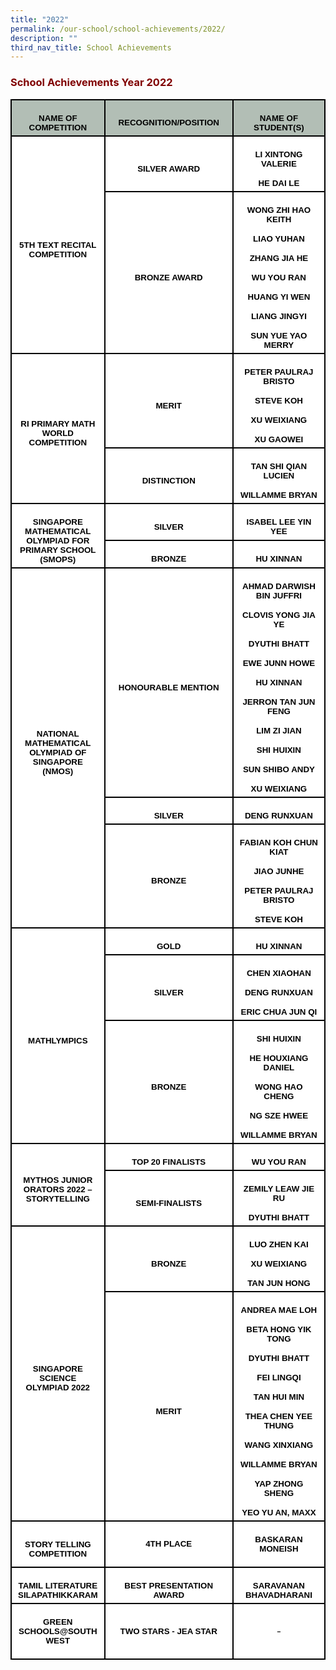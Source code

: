 ```yaml
---
title: "2022"
permalink: /our-school/school-achievements/2022/
description: ""
third_nav_title: School Achievements
---
```

<h3><strong><span style="color: #800000;">School Achievements Year 2022</span></strong></h3>
<table class="MsoNormalTable" style="width: 100.0%; background: white; border-collapse: collapse; mso-yfti-tbllook: 1184; mso-padding-alt: 0cm 0cm 0cm 0cm;" border="0" width="100%" cellspacing="0" cellpadding="0">
<tbody>
<tr style="mso-yfti-irow: 0; mso-yfti-firstrow: yes; height: 23.15pt;">
<td style="width: 23.22%; border: solid black 1.5pt; background: #B2BEB5; padding: 3.75pt 7.5pt 3.75pt 7.5pt; height: 23.15pt;" width="23%">
<p class="MsoNormal" style="mso-margin-top-alt: auto; margin-bottom: 0cm; text-align: center; line-height: normal;" align="center"><strong><span style="font-size: 10.0pt; font-family: 'Arial',sans-serif; mso-fareast-font-family: 'Times New Roman'; color: black; mso-color-alt: windowtext;">NAME OF COMPETITION</span></strong></p>
</td>
<td style="width: 44.46%; border: solid black 1.5pt; border-left: none; background: #B2BEB5; padding: 3.75pt 7.5pt 3.75pt 7.5pt; height: 23.15pt;" width="44%">
<p class="MsoNormal" style="mso-margin-top-alt: auto; margin-bottom: 0cm; text-align: center; line-height: normal;" align="center"><strong><span style="font-size: 10.0pt; font-family: 'Arial',sans-serif; mso-fareast-font-family: 'Times New Roman'; color: black; mso-color-alt: windowtext;">RECOGNITION/POSITION</span></strong></p>
</td>
<td style="width: 32.32%; border: solid black 1.5pt; border-left: none; background: #B2BEB5; padding: 3.75pt 7.5pt 3.75pt 7.5pt; height: 23.15pt;" width="32%">
<p class="MsoNormal" style="mso-margin-top-alt: auto; margin-bottom: 0cm; text-align: center; line-height: normal;" align="center"><strong><span style="font-size: 10.0pt; font-family: 'Arial',sans-serif; mso-fareast-font-family: 'Times New Roman'; color: black; mso-color-alt: windowtext;">NAME OF STUDENT(S)</span></strong></p>
</td>
</tr>
<tr style="mso-yfti-irow: 1; height: 35.1pt;">
<td style="width: 23.22%; border: solid black 1.5pt; border-top: none; padding: 3.75pt 7.5pt 3.75pt 7.5pt; height: 35.1pt;" rowspan="2" width="23%">
<p class="MsoNormal" style="mso-margin-top-alt: auto; margin-bottom: 0cm; text-align: center; line-height: normal;" align="center"><strong><span style="font-size: 10.0pt; font-family: 'Arial',sans-serif; mso-fareast-font-family: 'Times New Roman'; color: black; mso-color-alt: windowtext;">5TH TEXT RECITAL COMPETITION</span></strong></p>
</td>
<td style="width: 44.46%; border-top: none; border-left: none; border-bottom: solid black 1.5pt; border-right: solid black 1.5pt; padding: 3.75pt 7.5pt 3.75pt 7.5pt; height: 35.1pt;" width="44%">
<p class="MsoNormal" style="mso-margin-top-alt: auto; margin-bottom: 0cm; text-align: center; line-height: normal;" align="center"><strong><span style="font-size: 10.0pt; font-family: 'Arial',sans-serif; mso-fareast-font-family: 'Times New Roman'; color: black; mso-color-alt: windowtext;">SILVER AWARD</span></strong></p>
</td>
<td style="width: 32.32%; border-top: none; border-left: none; border-bottom: solid black 1.5pt; border-right: solid black 1.5pt; padding: 3.75pt 7.5pt 3.75pt 7.5pt; height: 35.1pt;" width="32%">
<p class="MsoNormal" style="mso-margin-top-alt: auto; mso-margin-bottom-alt: auto; text-align: center; line-height: normal;" align="center"><strong><span style="font-size: 10.0pt; font-family: 'Arial',sans-serif; mso-fareast-font-family: 'Times New Roman'; color: black; mso-color-alt: windowtext;">LI XINTONG VALERIE</span></strong></p>
<p class="MsoNormal" style="mso-margin-top-alt: auto; margin-bottom: 0cm; text-align: center; line-height: normal;" align="center"><strong><span style="font-size: 10.0pt; font-family: 'Arial',sans-serif; mso-fareast-font-family: 'Times New Roman'; color: black; mso-color-alt: windowtext;">HE DAI LE</span></strong></p>
</td>
</tr>
<tr style="mso-yfti-irow: 2; height: 139.2pt;">
<td style="width: 44.46%; border-top: none; border-left: none; border-bottom: solid black 1.5pt; border-right: solid black 1.5pt; padding: 3.75pt 7.5pt 3.75pt 7.5pt; height: 139.2pt;" width="44%">
<p class="MsoNormal" style="mso-margin-top-alt: auto; margin-bottom: 0cm; text-align: center; line-height: normal;" align="center"><strong><span style="font-size: 10.0pt; font-family: 'Arial',sans-serif; mso-fareast-font-family: 'Times New Roman'; color: black; mso-color-alt: windowtext;">BRONZE AWARD</span></strong></p>
</td>
<td style="width: 32.32%; border-top: none; border-left: none; border-bottom: solid black 1.5pt; border-right: solid black 1.5pt; padding: 3.75pt 7.5pt 3.75pt 7.5pt; height: 139.2pt;" width="32%">
<p class="MsoNormal" style="mso-margin-top-alt: auto; mso-margin-bottom-alt: auto; text-align: center; line-height: normal;" align="center"><strong><span style="font-size: 10.0pt; font-family: 'Arial',sans-serif; mso-fareast-font-family: 'Times New Roman'; color: black; mso-color-alt: windowtext;">WONG ZHI HAO KEITH</span></strong></p>
<p class="MsoNormal" style="mso-margin-top-alt: auto; mso-margin-bottom-alt: auto; text-align: center; line-height: normal;" align="center"><strong><span style="font-size: 10.0pt; font-family: 'Arial',sans-serif; mso-fareast-font-family: 'Times New Roman'; color: black; mso-color-alt: windowtext;">LIAO YUHAN</span></strong></p>
<p class="MsoNormal" style="mso-margin-top-alt: auto; mso-margin-bottom-alt: auto; text-align: center; line-height: normal;" align="center"><strong><span style="font-size: 10.0pt; font-family: 'Arial',sans-serif; mso-fareast-font-family: 'Times New Roman'; color: black; mso-color-alt: windowtext;">ZHANG JIA HE</span></strong></p>
<p class="MsoNormal" style="mso-margin-top-alt: auto; mso-margin-bottom-alt: auto; text-align: center; line-height: normal;" align="center"><strong><span style="font-size: 10.0pt; font-family: 'Arial',sans-serif; mso-fareast-font-family: 'Times New Roman'; color: black; mso-color-alt: windowtext;">WU YOU RAN</span></strong></p>
<p class="MsoNormal" style="mso-margin-top-alt: auto; mso-margin-bottom-alt: auto; text-align: center; line-height: normal;" align="center"><strong><span style="font-size: 10.0pt; font-family: 'Arial',sans-serif; mso-fareast-font-family: 'Times New Roman'; color: black; mso-color-alt: windowtext;">HUANG YI WEN</span></strong></p>
<p class="MsoNormal" style="mso-margin-top-alt: auto; mso-margin-bottom-alt: auto; text-align: center; line-height: normal;" align="center"><strong><span style="font-size: 10.0pt; font-family: 'Arial',sans-serif; mso-fareast-font-family: 'Times New Roman'; color: black; mso-color-alt: windowtext;">LIANG JINGYI</span></strong></p>
<p class="MsoNormal" style="mso-margin-top-alt: auto; margin-bottom: 0cm; text-align: center; line-height: normal;" align="center"><strong><span style="font-size: 10.0pt; font-family: 'Arial',sans-serif; mso-fareast-font-family: 'Times New Roman'; color: black; mso-color-alt: windowtext;">SUN YUE YAO MERRY</span></strong></p>
</td>
</tr>
<tr style="mso-yfti-irow: 3; height: 69.4pt;">
<td style="width: 23.22%; border: solid black 1.5pt; border-top: none; padding: 3.75pt 7.5pt 3.75pt 7.5pt; height: 69.4pt;" rowspan="2" width="23%">
<p class="MsoNormal" style="mso-margin-top-alt: auto; margin-bottom: 0cm; text-align: center; line-height: normal;" align="center"><strong><span style="font-size: 10.0pt; font-family: 'Arial',sans-serif; mso-fareast-font-family: 'Times New Roman'; color: black; mso-color-alt: windowtext;">RI PRIMARY MATH WORLD COMPETITION</span></strong></p>
</td>
<td style="width: 44.46%; border-top: none; border-left: none; border-bottom: solid black 1.5pt; border-right: solid black 1.5pt; padding: 3.75pt 7.5pt 3.75pt 7.5pt; height: 69.4pt;" width="44%">
<p class="MsoNormal" style="mso-margin-top-alt: auto; margin-bottom: 0cm; text-align: center; line-height: normal;" align="center"><strong><span style="font-size: 10.0pt; font-family: 'Arial',sans-serif; mso-fareast-font-family: 'Times New Roman'; color: black; mso-color-alt: windowtext;">MERIT</span></strong></p>
</td>
<td style="width: 32.32%; border-top: none; border-left: none; border-bottom: solid black 1.5pt; border-right: solid black 1.5pt; padding: 3.75pt 7.5pt 3.75pt 7.5pt; height: 69.4pt;" width="32%">
<p class="MsoNormal" style="mso-margin-top-alt: auto; mso-margin-bottom-alt: auto; text-align: center; line-height: normal;" align="center"><strong><span style="font-size: 10.0pt; font-family: 'Arial',sans-serif; mso-fareast-font-family: 'Times New Roman'; color: black; mso-color-alt: windowtext;">PETER PAULRAJ BRISTO</span></strong></p>
<p class="MsoNormal" style="mso-margin-top-alt: auto; mso-margin-bottom-alt: auto; text-align: center; line-height: normal;" align="center"><strong><span style="font-size: 10.0pt; font-family: 'Arial',sans-serif; mso-fareast-font-family: 'Times New Roman'; color: black; mso-color-alt: windowtext;">STEVE KOH</span></strong></p>
<p class="MsoNormal" style="mso-margin-top-alt: auto; mso-margin-bottom-alt: auto; text-align: center; line-height: normal;" align="center"><strong><span style="font-size: 10.0pt; font-family: 'Arial',sans-serif; mso-fareast-font-family: 'Times New Roman'; color: black; mso-color-alt: windowtext;">XU WEIXIANG</span></strong></p>
<p class="MsoNormal" style="mso-margin-top-alt: auto; margin-bottom: 0cm; text-align: center; line-height: normal;" align="center"><strong><span style="font-size: 10.0pt; font-family: 'Arial',sans-serif; mso-fareast-font-family: 'Times New Roman'; color: black; mso-color-alt: windowtext;">XU GAOWEI</span></strong></p>
</td>
</tr>
<tr style="mso-yfti-irow: 4; height: 36.15pt;">
<td style="width: 44.46%; border-top: none; border-left: none; border-bottom: solid black 1.5pt; border-right: solid black 1.5pt; padding: 3.75pt 7.5pt 3.75pt 7.5pt; height: 36.15pt;" width="44%">
<p class="MsoNormal" style="mso-margin-top-alt: auto; margin-bottom: 0cm; text-align: center; line-height: normal;" align="center"><strong><span style="font-size: 10.0pt; font-family: 'Arial',sans-serif; mso-fareast-font-family: 'Times New Roman'; color: black; mso-color-alt: windowtext;">DISTINCTION</span></strong></p>
</td>
<td style="width: 32.32%; border-top: none; border-left: none; border-bottom: solid black 1.5pt; border-right: solid black 1.5pt; padding: 3.75pt 7.5pt 3.75pt 7.5pt; height: 36.15pt;" width="32%">
<p class="MsoNormal" style="mso-margin-top-alt: auto; mso-margin-bottom-alt: auto; text-align: center; line-height: normal;" align="center"><strong><span style="font-size: 10.0pt; font-family: 'Arial',sans-serif; mso-fareast-font-family: 'Times New Roman'; color: black; mso-color-alt: windowtext;">TAN SHI QIAN LUCIEN</span></strong></p>
<p class="MsoNormal" style="mso-margin-top-alt: auto; margin-bottom: 0cm; text-align: center; line-height: normal;" align="center"><strong><span style="font-size: 10.0pt; font-family: 'Arial',sans-serif; mso-fareast-font-family: 'Times New Roman'; color: black; mso-color-alt: windowtext;">WILLAMME BRYAN</span></strong></p>
</td>
</tr>
<tr style="mso-yfti-irow: 5; height: 10.0pt;">
<td style="width: 23.22%; border: solid black 1.5pt; border-top: none; padding: 3.75pt 7.5pt 3.75pt 7.5pt; height: 10.0pt;" rowspan="2" width="23%">
<p class="MsoNormal" style="mso-margin-top-alt: auto; margin-bottom: 0cm; text-align: center; line-height: normal;" align="center"><strong><span style="font-size: 10.0pt; font-family: 'Arial',sans-serif; mso-fareast-font-family: 'Times New Roman'; color: black; mso-color-alt: windowtext;">SINGAPORE MATHEMATICAL OLYMPIAD FOR PRIMARY SCHOOL (SMOPS)</span></strong></p>
</td>
<td style="width: 44.46%; border-top: none; border-left: none; border-bottom: solid black 1.5pt; border-right: solid black 1.5pt; padding: 3.75pt 7.5pt 3.75pt 7.5pt; height: 10.0pt;" width="44%">
<p class="MsoNormal" style="mso-margin-top-alt: auto; margin-bottom: 0cm; text-align: center; line-height: normal;" align="center"><strong><span style="font-size: 10.0pt; font-family: 'Arial',sans-serif; mso-fareast-font-family: 'Times New Roman'; color: black; mso-color-alt: windowtext;">SILVER</span></strong></p>
</td>
<td style="width: 32.32%; border-top: none; border-left: none; border-bottom: solid black 1.5pt; border-right: solid black 1.5pt; padding: 3.75pt 7.5pt 3.75pt 7.5pt; height: 10.0pt;" width="32%">
<p class="MsoNormal" style="mso-margin-top-alt: auto; margin-bottom: 0cm; text-align: center; line-height: normal;" align="center"><strong><span style="font-size: 10.0pt; font-family: 'Arial',sans-serif; mso-fareast-font-family: 'Times New Roman'; color: black; mso-color-alt: windowtext;">ISABEL LEE YIN YEE</span></strong></p>
</td>
</tr>
<tr style="mso-yfti-irow: 6; height: 24.0pt;">
<td style="width: 44.46%; border-top: none; border-left: none; border-bottom: solid black 1.5pt; border-right: solid black 1.5pt; padding: 3.75pt 7.5pt 3.75pt 7.5pt; height: 24.0pt;" width="44%">
<p class="MsoNormal" style="mso-margin-top-alt: auto; margin-bottom: 0cm; text-align: center; line-height: normal;" align="center"><strong><span style="font-size: 10.0pt; font-family: 'Arial',sans-serif; mso-fareast-font-family: 'Times New Roman'; color: black; mso-color-alt: windowtext;">BRONZE</span></strong></p>
</td>
<td style="width: 32.32%; border-top: none; border-left: none; border-bottom: solid black 1.5pt; border-right: solid black 1.5pt; padding: 3.75pt 7.5pt 3.75pt 7.5pt; height: 24.0pt;" width="32%">
<p class="MsoNormal" style="mso-margin-top-alt: auto; margin-bottom: 0cm; text-align: center; line-height: normal;" align="center"><strong><span style="font-size: 10.0pt; font-family: 'Arial',sans-serif; mso-fareast-font-family: 'Times New Roman'; color: black; mso-color-alt: windowtext;">HU XINNAN</span></strong></p>
</td>
</tr>
<tr style="mso-yfti-irow: 7; height: 244.35pt;">
<td style="width: 23.22%; border: solid black 1.5pt; border-top: none; padding: 3.75pt 7.5pt 3.75pt 7.5pt; height: 244.35pt;" rowspan="3" width="23%">
<p class="MsoNormal" style="mso-margin-top-alt: auto; margin-bottom: 0cm; text-align: center; line-height: normal;" align="center"><strong><span style="font-size: 10.0pt; font-family: 'Arial',sans-serif; mso-fareast-font-family: 'Times New Roman'; color: black; mso-color-alt: windowtext;">NATIONAL MATHEMATICAL OLYMPIAD OF SINGAPORE (NMOS)</span></strong></p>
</td>
<td style="width: 44.46%; border-top: none; border-left: none; border-bottom: solid black 1.5pt; border-right: solid black 1.5pt; padding: 3.75pt 7.5pt 3.75pt 7.5pt; height: 244.35pt;" width="44%">
<p class="MsoNormal" style="mso-margin-top-alt: auto; margin-bottom: 0cm; text-align: center; line-height: normal;" align="center"><strong><span style="font-size: 10.0pt; font-family: 'Arial',sans-serif; mso-fareast-font-family: 'Times New Roman'; color: black; mso-color-alt: windowtext;">HONOURABLE MENTION</span></strong></p>
</td>
<td style="width: 32.32%; border-top: none; border-left: none; border-bottom: solid black 1.5pt; border-right: solid black 1.5pt; padding: 3.75pt 7.5pt 3.75pt 7.5pt; height: 244.35pt;" width="32%">
<p class="MsoNormal" style="mso-margin-top-alt: auto; mso-margin-bottom-alt: auto; text-align: center; line-height: normal;" align="center"><strong><span style="font-size: 10.0pt; font-family: 'Arial',sans-serif; mso-fareast-font-family: 'Times New Roman'; color: black; mso-color-alt: windowtext;">AHMAD DARWISH BIN JUFFRI</span></strong></p>
<p class="MsoNormal" style="mso-margin-top-alt: auto; mso-margin-bottom-alt: auto; text-align: center; line-height: normal;" align="center"><strong><span style="font-size: 10.0pt; font-family: 'Arial',sans-serif; mso-fareast-font-family: 'Times New Roman'; color: black; mso-color-alt: windowtext;">CLOVIS YONG JIA YE</span></strong></p>
<p class="MsoNormal" style="mso-margin-top-alt: auto; mso-margin-bottom-alt: auto; text-align: center; line-height: normal;" align="center"><strong><span style="font-size: 10.0pt; font-family: 'Arial',sans-serif; mso-fareast-font-family: 'Times New Roman'; color: black; mso-color-alt: windowtext;">DYUTHI BHATT</span></strong></p>
<p class="MsoNormal" style="mso-margin-top-alt: auto; mso-margin-bottom-alt: auto; text-align: center; line-height: normal;" align="center"><strong><span style="font-size: 10.0pt; font-family: 'Arial',sans-serif; mso-fareast-font-family: 'Times New Roman'; color: black; mso-color-alt: windowtext;">EWE JUNN HOWE</span></strong></p>
<p class="MsoNormal" style="mso-margin-top-alt: auto; mso-margin-bottom-alt: auto; text-align: center; line-height: normal;" align="center"><strong><span style="font-size: 10.0pt; font-family: 'Arial',sans-serif; mso-fareast-font-family: 'Times New Roman'; color: black; mso-color-alt: windowtext;">HU XINNAN</span></strong></p>
<p class="MsoNormal" style="mso-margin-top-alt: auto; mso-margin-bottom-alt: auto; text-align: center; line-height: normal;" align="center"><strong><span style="font-size: 10.0pt; font-family: 'Arial',sans-serif; mso-fareast-font-family: 'Times New Roman'; color: black; mso-color-alt: windowtext;">JERRON TAN JUN FENG</span></strong></p>
<p class="MsoNormal" style="mso-margin-top-alt: auto; mso-margin-bottom-alt: auto; text-align: center; line-height: normal;" align="center"><strong><span style="font-size: 10.0pt; font-family: 'Arial',sans-serif; mso-fareast-font-family: 'Times New Roman'; color: black; mso-color-alt: windowtext;">LIM ZI JIAN</span></strong></p>
<p class="MsoNormal" style="mso-margin-top-alt: auto; mso-margin-bottom-alt: auto; text-align: center; line-height: normal;" align="center"><strong><span style="font-size: 10.0pt; font-family: 'Arial',sans-serif; mso-fareast-font-family: 'Times New Roman'; color: black; mso-color-alt: windowtext;">SHI HUIXIN</span></strong></p>
<p class="MsoNormal" style="mso-margin-top-alt: auto; mso-margin-bottom-alt: auto; text-align: center; line-height: normal;" align="center"><strong><span style="font-size: 10.0pt; font-family: 'Arial',sans-serif; mso-fareast-font-family: 'Times New Roman'; color: black; mso-color-alt: windowtext;">SUN SHIBO ANDY</span></strong></p>
<p class="MsoNormal" style="mso-margin-top-alt: auto; margin-bottom: 0cm; text-align: center; line-height: normal;" align="center"><strong><span style="font-size: 10.0pt; font-family: 'Arial',sans-serif; mso-fareast-font-family: 'Times New Roman'; color: black; mso-color-alt: windowtext;">XU WEIXIANG</span></strong></p>
</td>
</tr>
<tr style="mso-yfti-irow: 8; height: 3.5pt;">
<td style="width: 44.46%; border-top: none; border-left: none; border-bottom: solid black 1.5pt; border-right: solid black 1.5pt; padding: 3.75pt 7.5pt 3.75pt 7.5pt; height: 3.5pt;" width="44%">
<p class="MsoNormal" style="mso-margin-top-alt: auto; margin-bottom: 0cm; text-align: center; line-height: normal;" align="center"><strong><span style="font-size: 10.0pt; font-family: 'Arial',sans-serif; mso-fareast-font-family: 'Times New Roman'; color: black; mso-color-alt: windowtext;">SILVER</span></strong></p>
</td>
<td style="width: 32.32%; border-top: none; border-left: none; border-bottom: solid black 1.5pt; border-right: solid black 1.5pt; padding: 3.75pt 7.5pt 3.75pt 7.5pt; height: 3.5pt;" width="32%">
<p class="MsoNormal" style="mso-margin-top-alt: auto; margin-bottom: 0cm; text-align: center; line-height: normal;" align="center"><strong><span style="font-size: 10.0pt; font-family: 'Arial',sans-serif; mso-fareast-font-family: 'Times New Roman'; color: black; mso-color-alt: windowtext;">DENG RUNXUAN</span></strong></p>
</td>
</tr>
<tr style="mso-yfti-irow: 9; height: 77.65pt;">
<td style="width: 44.46%; border-top: none; border-left: none; border-bottom: solid black 1.5pt; border-right: solid black 1.5pt; padding: 3.75pt 7.5pt 3.75pt 7.5pt; height: 77.65pt;" width="44%">
<p class="MsoNormal" style="mso-margin-top-alt: auto; margin-bottom: 0cm; text-align: center; line-height: normal;" align="center"><strong><span style="font-size: 10.0pt; font-family: 'Arial',sans-serif; mso-fareast-font-family: 'Times New Roman'; color: black; mso-color-alt: windowtext;">BRONZE</span></strong></p>
</td>
<td style="width: 32.32%; border-top: none; border-left: none; border-bottom: solid black 1.5pt; border-right: solid black 1.5pt; padding: 3.75pt 7.5pt 3.75pt 7.5pt; height: 77.65pt;" width="32%">
<p class="MsoNormal" style="mso-margin-top-alt: auto; mso-margin-bottom-alt: auto; text-align: center; line-height: normal;" align="center"><strong><span style="font-size: 10.0pt; font-family: 'Arial',sans-serif; mso-fareast-font-family: 'Times New Roman'; color: black; mso-color-alt: windowtext;">FABIAN KOH CHUN KIAT</span></strong></p>
<p class="MsoNormal" style="mso-margin-top-alt: auto; mso-margin-bottom-alt: auto; text-align: center; line-height: normal;" align="center"><strong><span style="font-size: 10.0pt; font-family: 'Arial',sans-serif; mso-fareast-font-family: 'Times New Roman'; color: black; mso-color-alt: windowtext;">JIAO JUNHE</span></strong></p>
<p class="MsoNormal" style="mso-margin-top-alt: auto; mso-margin-bottom-alt: auto; text-align: center; line-height: normal;" align="center"><strong><span style="font-size: 10.0pt; font-family: 'Arial',sans-serif; mso-fareast-font-family: 'Times New Roman'; color: black; mso-color-alt: windowtext;">PETER PAULRAJ BRISTO</span></strong></p>
<p class="MsoNormal" style="mso-margin-top-alt: auto; margin-bottom: 0cm; text-align: center; line-height: normal;" align="center"><strong><span style="font-size: 10.0pt; font-family: 'Arial',sans-serif; mso-fareast-font-family: 'Times New Roman'; color: black; mso-color-alt: windowtext;">STEVE KOH</span></strong></p>
</td>
</tr>
<tr style="mso-yfti-irow: 10; height: 9.7pt;">
<td style="width: 23.22%; border: solid black 1.5pt; border-top: none; padding: 3.75pt 7.5pt 3.75pt 7.5pt; height: 9.7pt;" rowspan="3" width="23%">
<p class="MsoNormal" style="mso-margin-top-alt: auto; margin-bottom: 0cm; text-align: center; line-height: normal;" align="center"><strong><span style="font-size: 10.0pt; font-family: 'Arial',sans-serif; mso-fareast-font-family: 'Times New Roman'; color: black; mso-color-alt: windowtext;">MATHLYMPICS</span></strong></p>
</td>
<td style="width: 44.46%; border-top: none; border-left: none; border-bottom: solid black 1.5pt; border-right: solid black 1.5pt; padding: 3.75pt 7.5pt 3.75pt 7.5pt; height: 9.7pt;" width="44%">
<p class="MsoNormal" style="mso-margin-top-alt: auto; margin-bottom: 0cm; text-align: center; line-height: normal;" align="center"><strong><span style="font-size: 10.0pt; font-family: 'Arial',sans-serif; mso-fareast-font-family: 'Times New Roman'; color: black; mso-color-alt: windowtext;">GOLD</span></strong></p>
</td>
<td style="width: 32.32%; border-top: none; border-left: none; border-bottom: solid black 1.5pt; border-right: solid black 1.5pt; padding: 3.75pt 7.5pt 3.75pt 7.5pt; height: 9.7pt;" width="32%">
<p class="MsoNormal" style="mso-margin-top-alt: auto; margin-bottom: 0cm; text-align: center; line-height: normal;" align="center"><strong><span style="font-size: 10.0pt; font-family: 'Arial',sans-serif; mso-fareast-font-family: 'Times New Roman'; color: black; mso-color-alt: windowtext;">HU XINNAN</span></strong></p>
</td>
</tr>
<tr style="mso-yfti-irow: 11; height: 56.2pt;">
<td style="width: 44.46%; border-top: none; border-left: none; border-bottom: solid black 1.5pt; border-right: solid black 1.5pt; padding: 3.75pt 7.5pt 3.75pt 7.5pt; height: 56.2pt;" width="44%">
<p class="MsoNormal" style="mso-margin-top-alt: auto; margin-bottom: 0cm; text-align: center; line-height: normal;" align="center"><strong><span style="font-size: 10.0pt; font-family: 'Arial',sans-serif; mso-fareast-font-family: 'Times New Roman'; color: black; mso-color-alt: windowtext;">SILVER</span></strong></p>
</td>
<td style="width: 32.32%; border-top: none; border-left: none; border-bottom: solid black 1.5pt; border-right: solid black 1.5pt; padding: 3.75pt 7.5pt 3.75pt 7.5pt; height: 56.2pt;" width="32%">
<p class="MsoNormal" style="mso-margin-top-alt: auto; mso-margin-bottom-alt: auto; text-align: center; line-height: normal;" align="center"><strong><span style="font-size: 10.0pt; font-family: 'Arial',sans-serif; mso-fareast-font-family: 'Times New Roman'; color: black; mso-color-alt: windowtext;">CHEN XIAOHAN</span></strong></p>
<p class="MsoNormal" style="mso-margin-top-alt: auto; mso-margin-bottom-alt: auto; text-align: center; line-height: normal;" align="center"><strong><span style="font-size: 10.0pt; font-family: 'Arial',sans-serif; mso-fareast-font-family: 'Times New Roman'; color: black; mso-color-alt: windowtext;">DENG RUNXUAN</span></strong></p>
<p class="MsoNormal" style="mso-margin-top-alt: auto; margin-bottom: 0cm; text-align: center; line-height: normal;" align="center"><strong><span style="font-size: 10.0pt; font-family: 'Arial',sans-serif; mso-fareast-font-family: 'Times New Roman'; color: black; mso-color-alt: windowtext;">ERIC CHUA JUN QI</span></strong></p>
</td>
</tr>
<tr style="mso-yfti-irow: 12; height: 120.0pt;">
<td style="width: 44.46%; border-top: none; border-left: none; border-bottom: solid black 1.5pt; border-right: solid black 1.5pt; padding: 3.75pt 7.5pt 3.75pt 7.5pt; height: 120.0pt;" width="44%">
<p class="MsoNormal" style="mso-margin-top-alt: auto; margin-bottom: 0cm; text-align: center; line-height: normal;" align="center"><strong><span style="font-size: 10.0pt; font-family: 'Arial',sans-serif; mso-fareast-font-family: 'Times New Roman'; color: black; mso-color-alt: windowtext;">BRONZE</span></strong></p>
</td>
<td style="width: 32.32%; border-top: none; border-left: none; border-bottom: solid black 1.5pt; border-right: solid black 1.5pt; padding: 3.75pt 7.5pt 3.75pt 7.5pt; height: 120.0pt;" width="32%">
<p class="MsoNormal" style="mso-margin-top-alt: auto; mso-margin-bottom-alt: auto; text-align: center; line-height: normal;" align="center"><strong><span style="font-size: 10.0pt; font-family: 'Arial',sans-serif; mso-fareast-font-family: 'Times New Roman'; color: black; mso-color-alt: windowtext;">SHI HUIXIN</span></strong></p>
<p class="MsoNormal" style="mso-margin-top-alt: auto; mso-margin-bottom-alt: auto; text-align: center; line-height: normal;" align="center"><strong><span style="font-size: 10.0pt; font-family: 'Arial',sans-serif; mso-fareast-font-family: 'Times New Roman'; color: black; mso-color-alt: windowtext;">HE HOUXIANG DANIEL</span></strong></p>
<p class="MsoNormal" style="mso-margin-top-alt: auto; mso-margin-bottom-alt: auto; text-align: center; line-height: normal;" align="center"><strong><span style="font-size: 10.0pt; font-family: 'Arial',sans-serif; mso-fareast-font-family: 'Times New Roman'; color: black; mso-color-alt: windowtext;">WONG HAO CHENG</span></strong></p>
<p class="MsoNormal" style="mso-margin-top-alt: auto; mso-margin-bottom-alt: auto; text-align: center; line-height: normal;" align="center"><strong><span style="font-size: 10.0pt; font-family: 'Arial',sans-serif; mso-fareast-font-family: 'Times New Roman'; color: black; mso-color-alt: windowtext;">NG SZE HWEE</span></strong></p>
<p class="MsoNormal" style="mso-margin-top-alt: auto; margin-bottom: 0cm; text-align: center; line-height: normal;" align="center"><strong><span style="font-size: 10.0pt; font-family: 'Arial',sans-serif; mso-fareast-font-family: 'Times New Roman'; color: black; mso-color-alt: windowtext;">WILLAMME BRYAN</span></strong></p>
</td>
</tr>
<tr style="mso-yfti-irow: 13; height: 10.45pt;">
<td style="width: 23.22%; border: solid black 1.5pt; border-top: none; padding: 3.75pt 7.5pt 3.75pt 7.5pt; height: 10.45pt;" rowspan="2" width="23%">
<p class="MsoNormal" style="mso-margin-top-alt: auto; margin-bottom: 0cm; text-align: center; line-height: normal;" align="center"><strong><span style="font-size: 10.0pt; font-family: 'Arial',sans-serif; mso-fareast-font-family: 'Times New Roman'; color: black; mso-color-alt: windowtext;">MYTHOS JUNIOR ORATORS 2022 &ndash; STORYTELLING</span></strong></p>
</td>
<td style="width: 44.46%; border-top: none; border-left: none; border-bottom: solid black 1.5pt; border-right: solid black 1.5pt; padding: 3.75pt 7.5pt 3.75pt 7.5pt; height: 10.45pt;" width="44%">
<p class="MsoNormal" style="mso-margin-top-alt: auto; margin-bottom: 0cm; text-align: center; line-height: normal;" align="center"><strong><span style="font-size: 10.0pt; font-family: 'Arial',sans-serif; mso-fareast-font-family: 'Times New Roman'; color: black; mso-color-alt: windowtext;">TOP 20 FINALISTS</span></strong></p>
</td>
<td style="width: 32.32%; border-top: none; border-left: none; border-bottom: solid black 1.5pt; border-right: solid black 1.5pt; padding: 3.75pt 7.5pt 3.75pt 7.5pt; height: 10.45pt;" width="32%">
<p class="MsoNormal" style="mso-margin-top-alt: auto; margin-bottom: 0cm; text-align: center; line-height: normal;" align="center"><strong><span style="font-size: 10.0pt; font-family: 'Arial',sans-serif; mso-fareast-font-family: 'Times New Roman'; color: black; mso-color-alt: windowtext;">WU YOU RAN</span></strong></p>
</td>
</tr>
<tr style="mso-yfti-irow: 14; height: 28.6pt;">
<td style="width: 44.46%; border-top: none; border-left: none; border-bottom: solid black 1.5pt; border-right: solid black 1.5pt; padding: 3.75pt 7.5pt 3.75pt 7.5pt; height: 28.6pt;" width="44%">
<p class="MsoNormal" style="mso-margin-top-alt: auto; margin-bottom: 0cm; text-align: center; line-height: normal;" align="center"><strong><span style="font-size: 10.0pt; font-family: 'Arial',sans-serif; mso-fareast-font-family: 'Times New Roman'; color: black; mso-color-alt: windowtext;">SEMI-FINALISTS</span></strong></p>
</td>
<td style="width: 32.32%; border-top: none; border-left: none; border-bottom: solid black 1.5pt; border-right: solid black 1.5pt; padding: 3.75pt 7.5pt 3.75pt 7.5pt; height: 28.6pt;" width="32%">
<p class="MsoNormal" style="mso-margin-top-alt: auto; mso-margin-bottom-alt: auto; text-align: center; line-height: normal;" align="center"><strong><span style="font-size: 10.0pt; font-family: 'Arial',sans-serif; mso-fareast-font-family: 'Times New Roman'; color: black; mso-color-alt: windowtext;">ZEMILY LEAW JIE RU</span></strong></p>
<p class="MsoNormal" style="mso-margin-top-alt: auto; margin-bottom: 0cm; text-align: center; line-height: normal;" align="center"><strong><span style="font-size: 10.0pt; font-family: 'Arial',sans-serif; mso-fareast-font-family: 'Times New Roman'; color: black; mso-color-alt: windowtext;">DYUTHI BHATT</span></strong></p>
</td>
</tr>
<tr style="mso-yfti-irow: 15; height: 57.7pt;">
<td style="width: 23.22%; border: solid black 1.5pt; border-top: none; padding: 3.75pt 7.5pt 3.75pt 7.5pt; height: 57.7pt;" rowspan="2" width="23%">
<p class="MsoNormal" style="mso-margin-top-alt: auto; margin-bottom: 0cm; text-align: center; line-height: normal;" align="center"><strong><span style="font-size: 10.0pt; font-family: 'Arial',sans-serif; mso-fareast-font-family: 'Times New Roman'; color: black; mso-color-alt: windowtext;">SINGAPORE SCIENCE OLYMPIAD 2022</span></strong></p>
</td>
<td style="width: 44.46%; border-top: none; border-left: none; border-bottom: solid black 1.5pt; border-right: solid black 1.5pt; padding: 3.75pt 7.5pt 3.75pt 7.5pt; height: 57.7pt;" width="44%">
<p class="MsoNormal" style="mso-margin-top-alt: auto; margin-bottom: 0cm; text-align: center; line-height: normal;" align="center"><strong><span style="font-size: 10.0pt; font-family: 'Arial',sans-serif; mso-fareast-font-family: 'Times New Roman'; color: black; mso-color-alt: windowtext;">BRONZE</span></strong></p>
</td>
<td style="width: 32.32%; border-top: none; border-left: none; border-bottom: solid black 1.5pt; border-right: solid black 1.5pt; padding: 3.75pt 7.5pt 3.75pt 7.5pt; height: 57.7pt;" width="32%">
<p class="MsoNormal" style="mso-margin-top-alt: auto; mso-margin-bottom-alt: auto; text-align: center; line-height: normal;" align="center"><strong><span style="font-size: 10.0pt; font-family: 'Arial',sans-serif; mso-fareast-font-family: 'Times New Roman'; color: black; mso-color-alt: windowtext;">LUO ZHEN KAI</span></strong></p>
<p class="MsoNormal" style="mso-margin-top-alt: auto; mso-margin-bottom-alt: auto; text-align: center; line-height: normal;" align="center"><strong><span style="font-size: 10.0pt; font-family: 'Arial',sans-serif; mso-fareast-font-family: 'Times New Roman'; color: black; mso-color-alt: windowtext;">XU WEIXIANG</span></strong></p>
<p class="MsoNormal" style="mso-margin-top-alt: auto; margin-bottom: 0cm; text-align: center; line-height: normal;" align="center"><strong><span style="font-size: 10.0pt; font-family: 'Arial',sans-serif; mso-fareast-font-family: 'Times New Roman'; color: black; mso-color-alt: windowtext;">TAN JUN HONG</span></strong></p>
</td>
</tr>
<tr style="mso-yfti-irow: 16; height: 226.85pt;">
<td style="width: 44.46%; border-top: none; border-left: none; border-bottom: solid black 1.5pt; border-right: solid black 1.5pt; padding: 3.75pt 7.5pt 3.75pt 7.5pt; height: 226.85pt;" width="44%">
<p class="MsoNormal" style="mso-margin-top-alt: auto; margin-bottom: 0cm; text-align: center; line-height: normal;" align="center"><strong><span style="font-size: 10.0pt; font-family: 'Arial',sans-serif; mso-fareast-font-family: 'Times New Roman'; color: black; mso-color-alt: windowtext;">MERIT</span></strong></p>
</td>
<td style="width: 32.32%; border-top: none; border-left: none; border-bottom: solid black 1.5pt; border-right: solid black 1.5pt; padding: 3.75pt 7.5pt 3.75pt 7.5pt; height: 226.85pt;" width="32%">
<p class="MsoNormal" style="mso-margin-top-alt: auto; mso-margin-bottom-alt: auto; text-align: center; line-height: normal;" align="center"><strong><span style="font-size: 10.0pt; font-family: 'Arial',sans-serif; mso-fareast-font-family: 'Times New Roman'; color: black; mso-color-alt: windowtext;">ANDREA MAE LOH</span></strong></p>
<p class="MsoNormal" style="mso-margin-top-alt: auto; mso-margin-bottom-alt: auto; text-align: center; line-height: normal;" align="center"><strong><span style="font-size: 10.0pt; font-family: 'Arial',sans-serif; mso-fareast-font-family: 'Times New Roman'; color: black; mso-color-alt: windowtext;">BETA HONG YIK TONG</span></strong></p>
<p class="MsoNormal" style="mso-margin-top-alt: auto; mso-margin-bottom-alt: auto; text-align: center; line-height: normal;" align="center"><strong><span style="font-size: 10.0pt; font-family: 'Arial',sans-serif; mso-fareast-font-family: 'Times New Roman'; color: black; mso-color-alt: windowtext;">DYUTHI BHATT</span></strong></p>
<p class="MsoNormal" style="mso-margin-top-alt: auto; mso-margin-bottom-alt: auto; text-align: center; line-height: normal;" align="center"><strong><span style="font-size: 10.0pt; font-family: 'Arial',sans-serif; mso-fareast-font-family: 'Times New Roman'; color: black; mso-color-alt: windowtext;">FEI LINGQI</span></strong></p>
<p class="MsoNormal" style="mso-margin-top-alt: auto; mso-margin-bottom-alt: auto; text-align: center; line-height: normal;" align="center"><strong><span style="font-size: 10.0pt; font-family: 'Arial',sans-serif; mso-fareast-font-family: 'Times New Roman'; color: black; mso-color-alt: windowtext;">TAN HUI MIN</span></strong></p>
<p class="MsoNormal" style="mso-margin-top-alt: auto; mso-margin-bottom-alt: auto; text-align: center; line-height: normal;" align="center"><strong><span style="font-size: 10.0pt; font-family: 'Arial',sans-serif; mso-fareast-font-family: 'Times New Roman'; color: black; mso-color-alt: windowtext;">THEA CHEN YEE THUNG</span></strong></p>
<p class="MsoNormal" style="mso-margin-top-alt: auto; mso-margin-bottom-alt: auto; text-align: center; line-height: normal;" align="center"><strong><span style="font-size: 10.0pt; font-family: 'Arial',sans-serif; mso-fareast-font-family: 'Times New Roman'; color: black; mso-color-alt: windowtext;">WANG XINXIANG</span></strong></p>
<p class="MsoNormal" style="mso-margin-top-alt: auto; mso-margin-bottom-alt: auto; text-align: center; line-height: normal;" align="center"><strong><span style="font-size: 10.0pt; font-family: 'Arial',sans-serif; mso-fareast-font-family: 'Times New Roman'; color: black; mso-color-alt: windowtext;">WILLAMME BRYAN</span></strong></p>
<p class="MsoNormal" style="mso-margin-top-alt: auto; mso-margin-bottom-alt: auto; text-align: center; line-height: normal;" align="center"><strong><span style="font-size: 10.0pt; font-family: 'Arial',sans-serif; mso-fareast-font-family: 'Times New Roman'; color: black; mso-color-alt: windowtext;">YAP ZHONG SHENG</span></strong></p>
<p class="MsoNormal" style="mso-margin-top-alt: auto; margin-bottom: 0cm; text-align: center; line-height: normal;" align="center"><strong><span style="font-size: 10.0pt; font-family: 'Arial',sans-serif; mso-fareast-font-family: 'Times New Roman'; color: black; mso-color-alt: windowtext;">YEO YU AN, MAXX</span></strong></p>
</td>
</tr>
<tr style="mso-yfti-irow: 17; height: 41.85pt;">
<td style="width: 23.22%; border: solid black 1.5pt; border-top: none; padding: 3.75pt 7.5pt 3.75pt 7.5pt; height: 41.85pt;" width="23%">
<p class="MsoNormal" style="mso-margin-top-alt: auto; margin-bottom: 0cm; text-align: center; line-height: normal;" align="center"><strong><span style="font-size: 10.0pt; font-family: 'Arial',sans-serif; mso-fareast-font-family: 'Times New Roman'; color: black; mso-color-alt: windowtext;">STORY TELLING<br />COMPETITION</span></strong></p>
</td>
<td style="width: 44.46%; border-top: none; border-left: none; border-bottom: solid black 1.5pt; border-right: solid black 1.5pt; padding: 3.75pt 7.5pt 3.75pt 7.5pt; height: 41.85pt;" width="44%">
<p class="MsoNormal" style="mso-margin-top-alt: auto; mso-margin-bottom-alt: auto; text-align: center; line-height: normal;" align="center"><strong><span style="font-size: 10.0pt; font-family: 'Arial',sans-serif; mso-fareast-font-family: 'Times New Roman'; color: black; mso-color-alt: windowtext;">4TH PLACE</span></strong></p>
</td>
<td style="width: 32.32%; border-top: none; border-left: none; border-bottom: solid black 1.5pt; border-right: solid black 1.5pt; padding: 3.75pt 7.5pt 3.75pt 7.5pt; height: 41.85pt;" width="32%">
<p class="MsoNormal" style="mso-margin-top-alt: auto; mso-margin-bottom-alt: auto; text-align: center; line-height: normal;" align="center"><strong><span style="font-size: 10.0pt; font-family: 'Arial',sans-serif; mso-fareast-font-family: 'Times New Roman'; color: black; mso-color-alt: windowtext;">BASKARAN MONEISH</span></strong></p>
</td>
</tr>
<tr style="mso-yfti-irow: 18; height: 14.3pt;">
<td style="width: 23.22%; border: solid black 1.5pt; border-top: none; padding: 3.75pt 7.5pt 3.75pt 7.5pt; height: 14.3pt;" width="23%">
<p class="MsoNormal" style="mso-margin-top-alt: auto; margin-bottom: 0cm; text-align: center; line-height: normal;" align="center"><strong><span style="font-size: 10.0pt; font-family: 'Arial',sans-serif; mso-fareast-font-family: 'Times New Roman'; color: black; mso-color-alt: windowtext;">TAMIL LITERATURE<br />SILAPATHIKKARAM</span></strong></p>
</td>
<td style="width: 44.46%; border-top: none; border-left: none; border-bottom: solid black 1.5pt; border-right: solid black 1.5pt; padding: 3.75pt 7.5pt 3.75pt 7.5pt; height: 14.3pt;" width="44%">
<p class="MsoNormal" style="mso-margin-top-alt: auto; margin-bottom: 0cm; text-align: center; line-height: normal;" align="center"><strong><span style="font-size: 10.0pt; font-family: 'Arial',sans-serif; mso-fareast-font-family: 'Times New Roman'; color: black; mso-color-alt: windowtext;">BEST PRESENTATION AWARD</span></strong></p>
</td>
<td style="width: 32.32%; border-top: none; border-left: none; border-bottom: solid black 1.5pt; border-right: solid black 1.5pt; padding: 3.75pt 7.5pt 3.75pt 7.5pt; height: 14.3pt;" width="32%">
<p class="MsoNormal" style="mso-margin-top-alt: auto; margin-bottom: 0cm; text-align: center; line-height: normal;" align="center"><strong><span style="font-size: 10.0pt; font-family: 'Arial',sans-serif; mso-fareast-font-family: 'Times New Roman'; color: black; mso-color-alt: windowtext;">SARAVANAN BHAVADHARANI</span></strong></p>
</td>
</tr>
<tr style="mso-yfti-irow: 1;">
<td style="width: 23%; border-right: 1.5pt solid black; border-bottom: 1.5pt solid black; border-left: 1.5pt solid black; border-image: initial; border-top: none; background: white; padding: 3.75pt 7.5pt; height: 78px;" width="23%">
<p class="MsoNormal" style="mso-margin-top-alt: auto; mso-margin-bottom-alt: auto; text-align: center; line-height: normal;" align="center"><strong><span style="font-size: 10pt; font-family: Arial, sans-serif; color: #000000;">GREEN SCHOOLS@SOUTH WEST</span></strong></p>
</td>
<td style="width: 44.14%; border-top: none; border-left: none; border-bottom: 1.5pt solid black; border-right: 1.5pt solid black; background: white; padding: 3.75pt 7.5pt; height: 78px;" width="44%">
<p class="MsoNormal" style="mso-margin-top-alt: auto; mso-margin-bottom-alt: auto; text-align: center; line-height: normal;" align="center"><strong><span style="font-size: 10pt; font-family: Arial, sans-serif; color: #000000;">TWO STARS - JEA STAR</span></strong></p>
</td>
<td style="width: 31.84%; border-top: none; border-left: none; border-bottom: 1.5pt solid black; border-right: 1.5pt solid black; background: white; padding: 3.75pt 7.5pt; height: 78px; text-align: center;" width="31%">-</td>
</tr>
</tbody>
</table>
